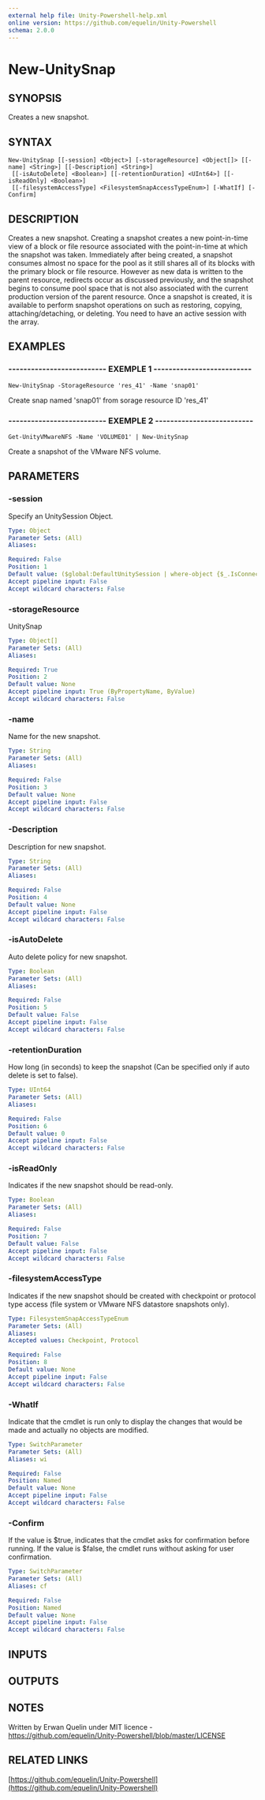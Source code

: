 ```yaml
---
external help file: Unity-Powershell-help.xml
online version: https://github.com/equelin/Unity-Powershell
schema: 2.0.0
---
```


# New-UnitySnap

## SYNOPSIS
Creates a new snapshot.

## SYNTAX

```
New-UnitySnap [[-session] <Object>] [-storageResource] <Object[]> [[-name] <String>] [[-Description] <String>]
 [[-isAutoDelete] <Boolean>] [[-retentionDuration] <UInt64>] [[-isReadOnly] <Boolean>]
 [[-filesystemAccessType] <FilesystemSnapAccessTypeEnum>] [-WhatIf] [-Confirm]
```

## DESCRIPTION
Creates a new snapshot.
Creating a snapshot creates a new point-in-time view of a block or file resource associated with the point-in-time at which the snapshot was taken. 
Immediately after being created, a snapshot consumes almost no space for the pool as it still shares all of its blocks with the primary block or file resource.
However as new data is written to the parent resource, redirects occur as discussed previously, and the snapshot begins to consume pool space that is not also associated with the current production version of the parent resource. 
Once a snapshot is created, it is available to perform snapshot operations on such as restoring, copying, attaching/detaching, or deleting.
You need to have an active session with the array.

## EXAMPLES

### -------------------------- EXEMPLE 1 --------------------------
```
New-UnitySnap -StorageResource 'res_41' -Name 'snap01'
```

Create snap named 'snap01' from sorage resource ID 'res_41'

### -------------------------- EXEMPLE 2 --------------------------
```
Get-UnityVMwareNFS -Name 'VOLUME01' | New-UnitySnap
```

Create a snapshot of the VMware NFS volume.

## PARAMETERS

### -session
Specify an UnitySession Object.

```yaml
Type: Object
Parameter Sets: (All)
Aliases: 

Required: False
Position: 1
Default value: ($global:DefaultUnitySession | where-object {$_.IsConnected -eq $true})
Accept pipeline input: False
Accept wildcard characters: False
```

### -storageResource
UnitySnap

```yaml
Type: Object[]
Parameter Sets: (All)
Aliases: 

Required: True
Position: 2
Default value: None
Accept pipeline input: True (ByPropertyName, ByValue)
Accept wildcard characters: False
```

### -name
Name for the new snapshot.

```yaml
Type: String
Parameter Sets: (All)
Aliases: 

Required: False
Position: 3
Default value: None
Accept pipeline input: False
Accept wildcard characters: False
```

### -Description
Description for new snapshot.

```yaml
Type: String
Parameter Sets: (All)
Aliases: 

Required: False
Position: 4
Default value: None
Accept pipeline input: False
Accept wildcard characters: False
```

### -isAutoDelete
Auto delete policy for new snapshot.

```yaml
Type: Boolean
Parameter Sets: (All)
Aliases: 

Required: False
Position: 5
Default value: False
Accept pipeline input: False
Accept wildcard characters: False
```

### -retentionDuration
How long (in seconds) to keep the snapshot (Can be specified only if auto delete is set to false).

```yaml
Type: UInt64
Parameter Sets: (All)
Aliases: 

Required: False
Position: 6
Default value: 0
Accept pipeline input: False
Accept wildcard characters: False
```

### -isReadOnly
Indicates if the new snapshot should be read-only.

```yaml
Type: Boolean
Parameter Sets: (All)
Aliases: 

Required: False
Position: 7
Default value: False
Accept pipeline input: False
Accept wildcard characters: False
```

### -filesystemAccessType
Indicates if the new snapshot should be created with checkpoint or protocol type access (file system or VMware NFS datastore snapshots only).

```yaml
Type: FilesystemSnapAccessTypeEnum
Parameter Sets: (All)
Aliases: 
Accepted values: Checkpoint, Protocol

Required: False
Position: 8
Default value: None
Accept pipeline input: False
Accept wildcard characters: False
```

### -WhatIf
Indicate that the cmdlet is run only to display the changes that would be made and actually no objects are modified.

```yaml
Type: SwitchParameter
Parameter Sets: (All)
Aliases: wi

Required: False
Position: Named
Default value: None
Accept pipeline input: False
Accept wildcard characters: False
```

### -Confirm
If the value is $true, indicates that the cmdlet asks for confirmation before running.
If the value is $false, the cmdlet runs without asking for user confirmation.

```yaml
Type: SwitchParameter
Parameter Sets: (All)
Aliases: cf

Required: False
Position: Named
Default value: None
Accept pipeline input: False
Accept wildcard characters: False
```

## INPUTS

## OUTPUTS

## NOTES
Written by Erwan Quelin under MIT licence - https://github.com/equelin/Unity-Powershell/blob/master/LICENSE

## RELATED LINKS

[https://github.com/equelin/Unity-Powershell](https://github.com/equelin/Unity-Powershell)

